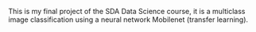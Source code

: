 
This is my final project of the SDA Data Science course, it is a multiclass image classification using a neural network Mobilenet (transfer learning).
